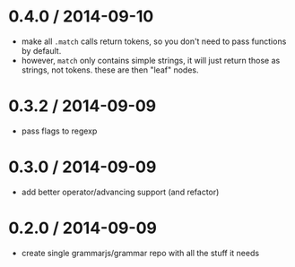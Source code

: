 
0.4.0 / 2014-09-10
==================

 * make all `.match` calls return tokens, so you don't need to pass functions by default.
 * however, `match` only contains simple strings, it will just return those as strings, not tokens. these are then "leaf" nodes.

0.3.2 / 2014-09-09
==================

 * pass flags to regexp

0.3.0 / 2014-09-09
==================

 * add better operator/advancing support (and refactor)

0.2.0 / 2014-09-09
==================

 * create single grammarjs/grammar repo with all the stuff it needs
